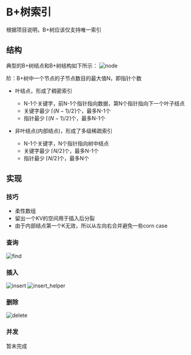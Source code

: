 # B+树索引

根据项目说明，B+树应该仅支持唯一索引

## 结构
典型的B+树结点和B+树结构如下所示：
![node](https://img-blog.csdnimg.cn/20200701120456287.png?x-oss-process=image/watermark,type_ZmFuZ3poZW5naGVpdGk,shadow_10,text_aHR0cHM6Ly9ibG9nLmNzZG4ubmV0L0VtbWFfTG92ZQ==,size_16,color_FFFFFF,t_70)

阶：B+树中一个节点的子节点数目的最大值N，即指针个数

- 叶结点，形成了稠密索引
  - N-1个关键字，前N-1个指针指向数据，第N个指针指向下一个叶子结点
  - 关键字最少 $\lceil (N-1)/2 \rceil$个，最多N-1个
  - 指针最少 $\lceil (N-1)/2 \rceil$个，最多N-1个

- 非叶结点(内部结点)，形成了多级稀疏索引
  - N-1个关键字，N个指针指向树中结点
  - 关键字最少 $\lceil N/2 \rceil$个，最多N-1个
  - 指针最少 $\lceil N/2 \rceil$个，最多N个

## 实现

### 技巧

- 柔性数组
- 留出一个KV的空间用于插入后分裂
- 由于内部结点第一个K无效，所以从左向右合并避免一些corn case

### 查询
![find](https://img-blog.csdnimg.cn/4b62811a533c41f3ace5153c46c7bd38.png)

### 插入

![insert](https://img-blog.csdnimg.cn/f6c30f8f4978476e811937a64fb43572.png)
![insert_helper](https://img-blog.csdnimg.cn/b1ab2f5f0f76413097bdcd73243b0893.png)

### 删除
![delete](https://img-blog.csdnimg.cn/65999fd72bb34c5ba79156d529e9a4d5.png)

### 并发
暂未完成